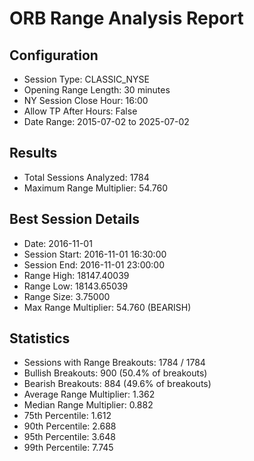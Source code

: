 # ORB Range Analysis Report
        
## Configuration
- Session Type: CLASSIC_NYSE
- Opening Range Length: 30 minutes
- NY Session Close Hour: 16:00
- Allow TP After Hours: False
- Date Range: 2015-07-02 to 2025-07-02

## Results
- Total Sessions Analyzed: 1784
- Maximum Range Multiplier: 54.760

## Best Session Details
- Date: 2016-11-01
- Session Start: 2016-11-01 16:30:00
- Session End: 2016-11-01 23:00:00
- Range High: 18147.40039
- Range Low: 18143.65039
- Range Size: 3.75000
- Max Range Multiplier: 54.760 (BEARISH)

## Statistics
- Sessions with Range Breakouts: 1784 / 1784
- Bullish Breakouts: 900 (50.4% of breakouts)
- Bearish Breakouts: 884 (49.6% of breakouts)
- Average Range Multiplier: 1.362
- Median Range Multiplier: 0.882
- 75th Percentile: 1.612
- 90th Percentile: 2.688
- 95th Percentile: 3.648
- 99th Percentile: 7.745
